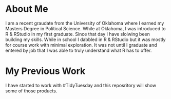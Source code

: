 # About Me

I am a recent graudate from the University of Oklahoma where I earned my Masters Degree in Political Science. While at Oklahoma, I was introduced to R & RStudio in my first graduate. Since that day I have slolwing been building my skills. While in school I dabbled in R & RStudio but it was mostly for course work with minimal exploration. It was not until I graduate and entered by job that I was able to truly understand what R has to offer. 

# My Previous Work

I have started to work with #TidyTuesday and this reposritory will show some of those products.


